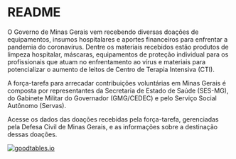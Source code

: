 # README

O Governo de Minas Gerais vem recebendo diversas doações de equipamentos, insumos hospitalares e aportes financeiros para enfrentar a pandemia do coronavírus. Dentre os materiais recebidos estão produtos de limpeza hospitalar, máscaras, equipamentos de proteção individual para os profissionais que atuam no enfrentamento ao vírus e materiais para potencializar o aumento de leitos de Centro de Terapia Intensiva (CTI).

A força-tarefa para arrecadar contribuições voluntárias em Minas Gerais é composta por representantes da Secretaria de Estado de Saúde (SES-MG), do Gabinete Militar do Governador (GMG/CEDEC) e pelo Serviço Social Autônomo (Servas).

Acesse os dados das doações recebidas pela força-tarefa, gerenciadas pela Defesa Civil de Minas Gerais, e as informações sobre a destinação dessas doações.


[![goodtables.io](https://goodtables.io/badge/github/silviana-faria/doacoes-covid19.svg)](https://goodtables.io/github/silviana-faria/doacoes-covid19)
